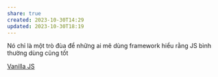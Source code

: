 ```yaml
---
share: true
created: 2023-10-30T14:29
updated: 2023-10-30T18:19
---
```


Nó chỉ là một trò đùa để những ai mê dùng framework hiểu rằng JS bình thường dùng cũng tốt

[Vanilla JS](http://vanilla-js.com/)
